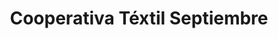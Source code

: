 ---
title: "Cooperativa Téxtil Septiembre"
url: /cipolletti/cooperativa-textil-septiembre/
shop: ropa
---
